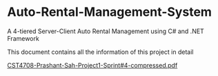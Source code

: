# Auto-Rental-Management-System

A 4-tiered Server-Client Auto Rental Management using C# and .NET Framework

This document contains all the information of this project in detail

[CST4708-Prashant-Sah-Project1-Sprint#4-compressed.pdf](https://github.com/prashantsah567/Auto-Rental-Management-System/files/13378417/CST4708-Prashant-Sah-Project1-Sprint.4-compressed.pdf)

